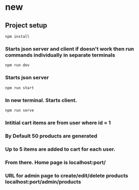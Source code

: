 # new

## Project setup

```
npm install
```

### Starts json server and client if doesn't work then run commands individually in separate terminals
```
npm run dev
```
### Starts json server

```
npm run start

```

### In new terminal. Starts client.

```
npm run serve
```

### Intitial cart items are from user where id = 1

### By Default 50 products are generated

### Up to 5 items are added to cart for each user.

### From there. Home page is localhost:port/

### URL for admin page to create/edit/delete products localhost:port/admin/products
